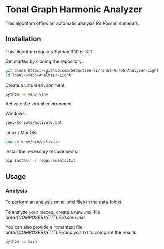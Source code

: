 # Tonal Graph Harmonic Analyzer 

This algorithm offers an automatic analysis for Roman numerals.

## Installation
This algorithm requires Python 3.10 or 3.11.

Get started by cloning the repository: 
```bash
git clone https://github.com/Sebastien-li/Tonal-Graph-Analyzer-Light
cd Tonal-Graph-Analyzer-Light
```

Create a virtual environment.
```bash
python -m venv venv
```
Activate the virtual environment.

Windows:
```bash
venv/Scripts/activate.bat
```
Linux / MacOS:
```bash
source venv/bin/activate
```
Install the necessary requirements:
```bash
pip install -r requirements.txt
```

## Usage
### Analysis
To perform an analysis on all .mxl files in the data folder. 

To analyze your pieces, create a new .mxl file *data/{COMPOSER}/{TITLE}/score.mxl*. 

You can also provide a romantext file *data/{COMPOSER}/{TITLE}/analysis.txt* to compare the results.

```bash
python -m main
```
